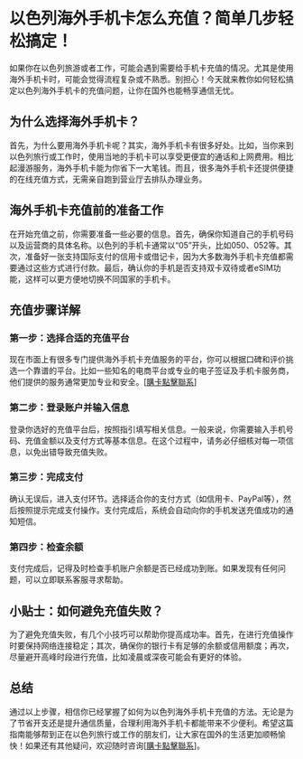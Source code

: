 # 以色列海外手机卡怎么充值？简单几步轻松搞定！

如果你在以色列旅游或者工作，可能会遇到需要给手机卡充值的情况。尤其是使用海外手机卡时，可能会觉得流程复杂或不熟悉。别担心！今天就来教你如何轻松搞定以色列海外手机卡的充值问题，让你在国外也能畅享通信无忧。

## 为什么选择海外手机卡？

首先，为什么要用海外手机卡呢？其实，海外手机卡有很多好处。比如，当你来到以色列旅行或工作时，使用当地的手机卡可以享受更便宜的通话和上网费用。相比起漫游服务，海外手机卡能为你省下一大笔钱。而且，很多海外手机卡还提供便捷的在线充值方式，无需亲自跑到营业厅去排队办理业务。

## 海外手机卡充值前的准备工作

在开始充值之前，你需要准备一些必要的信息。首先，确保你知道自己的手机号码以及运营商的具体名称。以色列的手机卡通常以“05”开头，比如050、052等。其次，准备好一张支持国际支付的信用卡或借记卡，因为大多数海外手机卡充值都需要通过这些方式进行付款。最后，确认你的手机是否支持双卡双待或者eSIM功能，这样可以更方便地切换不同国家的手机卡。

## 充值步骤详解

### 第一步：选择合适的充值平台

现在市面上有很多专门提供海外手机卡充值服务的平台，你可以根据口碑和评价挑选一个靠谱的平台。比如一些知名的电商平台或专业的电子签证及手机卡服务商，他们提供的服务通常更加专业和安全。[[購卡點擊聯系](https://t.me/s/esim1088)]

### 第二步：登录账户并输入信息

登录你选好的充值平台后，按照指引填写相关信息。一般来说，你需要输入手机号码、充值金额以及支付方式等基本信息。在这个过程中，请务必仔细核对每一项信息，以免出错导致充值失败。

### 第三步：完成支付

确认无误后，进入支付环节。选择适合你的支付方式（如信用卡、PayPal等），然后按照提示完成支付操作。支付完成后，系统会自动向你的手机发送充值成功的通知短信。

### 第四步：检查余额

支付完成后，记得及时检查手机账户余额是否已经成功到账。如果发现有任何问题，可以立即联系客服寻求帮助。

## 小贴士：如何避免充值失败？

为了避免充值失败，有几个小技巧可以帮助你提高成功率。首先，在进行充值操作时要保持网络连接稳定；其次，确保你的银行卡有足够的余额或信用额度；再次，尽量避开高峰时段进行充值，比如凌晨或深夜可能会有更好的体验。

## 总结

通过以上步骤，相信你已经掌握了如何为以色列海外手机卡充值的方法。无论是为了节省开支还是提升通信质量，合理利用海外手机卡都能带来不少便利。希望这篇指南能够帮到正在以色列旅行或工作的朋友们，让大家在国外的生活更加顺畅愉快！如果还有其他疑问，欢迎随时咨询[[購卡點擊聯系](https://t.me/s/esim1088)]。
